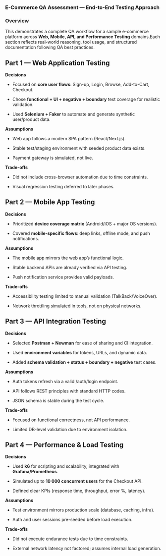 ### **E-Commerce QA Assessment — End-to-End Testing Approach**

### **Overview**

This demonstrates a complete QA workflow for a sample e-commerce platform across **Web, Mobile, API, and Performance Testing** domains.Each section reflects real-world reasoning, tool usage, and structured documentation following QA best practices.

**Part 1 — Web Application Testing**
------------------------------------

**Decisions**

*   Focused on **core user flows**: Sign-up, Login, Browse, Add-to-Cart, Checkout.
    
*   Chose **functional + UI + negative + boundary** test coverage for realistic validation.
    
*   Used **Selenium + Faker** to automate and generate synthetic user/product data.
    

**Assumptions**

*   Web app follows a modern SPA pattern (React/Next.js).
    
*   Stable test/staging environment with seeded product data exists.
    
*   Payment gateway is simulated, not live.
    

**Trade-offs**

*   Did not include cross-browser automation due to time constraints.
    
*   Visual regression testing deferred to later phases.
    

**Part 2 — Mobile App Testing**
-------------------------------

**Decisions**

*   Prioritized **device coverage matrix** (Android/iOS + major OS versions).
    
*   Covered **mobile-specific flows**: deep links, offline mode, and push notifications.
    

**Assumptions**

*   The mobile app mirrors the web app’s functional logic.
    
*   Stable backend APIs are already verified via API testing.
    
*   Push notification service provides valid payloads.
    

**Trade-offs**

*   Accessibility testing limited to manual validation (TalkBack/VoiceOver).
    
*   Network throttling simulated in tools, not on physical networks.
    

**Part 3 — API Integration Testing**
------------------------------------

**Decisions**

*   Selected **Postman + Newman** for ease of sharing and CI integration.
    
*   Used **environment variables** for tokens, URLs, and dynamic data.
    
*   Added **schema validation + status + boundary + negative** test cases.
    

**Assumptions**

*   Auth tokens refresh via a valid /auth/login endpoint.
    
*   API follows REST principles with standard HTTP codes.
    
*   JSON schema is stable during the test cycle.
    

**Trade-offs**

*   Focused on functional correctness, not API performance.
    
*   Limited DB-level validation due to environment isolation.
    

**Part 4 — Performance & Load Testing**
---------------------------------------

**Decisions**

*   Used **k6** for scripting and scalability, integrated with **Grafana/Prometheus**.
    
*   Simulated up to **10 000 concurrent users** for the Checkout API.
    
*   Defined clear KPIs (response time, throughput, error %, latency).
    

**Assumptions**

*   Test environment mirrors production scale (database, caching, infra).
    
*   Auth and user sessions pre-seeded before load execution.
    

**Trade-offs**

*   Did not execute endurance tests due to time constraints.
    
*   External network latency not factored; assumes internal load generation.